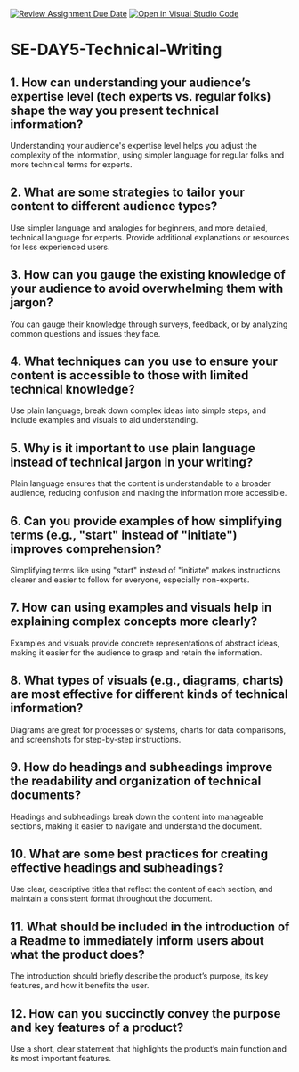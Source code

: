 [![Review Assignment Due Date](https://classroom.github.com/assets/deadline-readme-button-22041afd0340ce965d47ae6ef1cefeee28c7c493a6346c4f15d667ab976d596c.svg)](https://classroom.github.com/a/zsAR-pyY)
[![Open in Visual Studio Code](https://classroom.github.com/assets/open-in-vscode-2e0aaae1b6195c2367325f4f02e2d04e9abb55f0b24a779b69b11b9e10269abc.svg)](https://classroom.github.com/online_ide?assignment_repo_id=15718165&assignment_repo_type=AssignmentRepo)
# SE-DAY5-Technical-Writing
## 1. How can understanding your audience’s expertise level (tech experts vs. regular folks) shape the way you present technical information?
Understanding your audience's expertise level helps you adjust the complexity of the information, using simpler language for regular folks and more technical terms for experts.

## 2. What are some strategies to tailor your content to different audience types?
Use simpler language and analogies for beginners, and more detailed, technical language for experts. Provide additional explanations or resources for less experienced users.

## 3. How can you gauge the existing knowledge of your audience to avoid overwhelming them with jargon?
You can gauge their knowledge through surveys, feedback, or by analyzing common questions and issues they face.

## 4. What techniques can you use to ensure your content is accessible to those with limited technical knowledge?
Use plain language, break down complex ideas into simple steps, and include examples and visuals to aid understanding.

## 5. Why is it important to use plain language instead of technical jargon in your writing?
Plain language ensures that the content is understandable to a broader audience, reducing confusion and making the information more accessible.

## 6. Can you provide examples of how simplifying terms (e.g., "start" instead of "initiate") improves comprehension?
Simplifying terms like using "start" instead of "initiate" makes instructions clearer and easier to follow for everyone, especially non-experts.

## 7. How can using examples and visuals help in explaining complex concepts more clearly?
Examples and visuals provide concrete representations of abstract ideas, making it easier for the audience to grasp and retain the information.

## 8. What types of visuals (e.g., diagrams, charts) are most effective for different kinds of technical information?
Diagrams are great for processes or systems, charts for data comparisons, and screenshots for step-by-step instructions.

## 9. How do headings and subheadings improve the readability and organization of technical documents?
Headings and subheadings break down the content into manageable sections, making it easier to navigate and understand the document.

## 10. What are some best practices for creating effective headings and subheadings?
Use clear, descriptive titles that reflect the content of each section, and maintain a consistent format throughout the document.

## 11. What should be included in the introduction of a Readme to immediately inform users about what the product does?
The introduction should briefly describe the product’s purpose, its key features, and how it benefits the user.

## 12. How can you succinctly convey the purpose and key features of a product?
Use a short, clear statement that highlights the product’s main function and its most important features.
